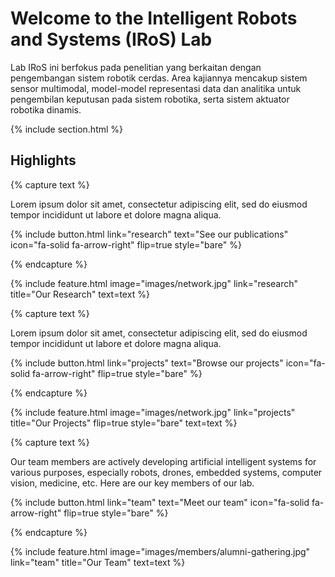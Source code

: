 ---
---

# Welcome to the Intelligent Robots and Systems (IRoS) Lab 

Lab IRoS ini berfokus pada penelitian yang berkaitan dengan pengembangan sistem robotik cerdas. Area kajiannya mencakup sistem sensor multimodal, model-model representasi data dan analitika untuk pengembilan keputusan pada sistem robotika, serta sistem aktuator robotika dinamis.

{% include section.html %}

## Highlights

{% capture text %}

Lorem ipsum dolor sit amet, consectetur adipiscing elit, sed do eiusmod tempor incididunt ut labore et dolore magna aliqua.

{%
  include button.html
  link="research"
  text="See our publications"
  icon="fa-solid fa-arrow-right"
  flip=true
  style="bare"
%}

{% endcapture %}

{%
  include feature.html
  image="images/network.jpg"
  link="research"
  title="Our Research"
  text=text
%}

{% capture text %}

Lorem ipsum dolor sit amet, consectetur adipiscing elit, sed do eiusmod tempor incididunt ut labore et dolore magna aliqua.

{%
  include button.html
  link="projects"
  text="Browse our projects"
  icon="fa-solid fa-arrow-right"
  flip=true
  style="bare"
%}

{% endcapture %}

{%
  include feature.html
  image="images/network.jpg"
  link="projects"
  title="Our Projects"
  flip=true
  style="bare"
  text=text
%}

{% capture text %}

Our team members are actively developing artificial intelligent systems for various purposes, especially robots, drones, embedded systems, computer vision, medicine, etc. Here are our key members of our lab.

{%
  include button.html
  link="team"
  text="Meet our team"
  icon="fa-solid fa-arrow-right"
  flip=true
  style="bare"
%}

{% endcapture %}

{%
  include feature.html
  image="images/members/alumni-gathering.jpg"
  link="team"
  title="Our Team"
  text=text
%}
